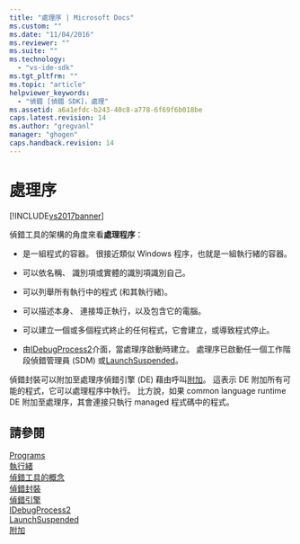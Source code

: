 ```yaml
---
title: "處理序 | Microsoft Docs"
ms.custom: ""
ms.date: "11/04/2016"
ms.reviewer: ""
ms.suite: ""
ms.technology: 
  - "vs-ide-sdk"
ms.tgt_pltfrm: ""
ms.topic: "article"
helpviewer_keywords: 
  - "偵錯 [偵錯 SDK]，處理"
ms.assetid: a6a1efdc-b243-40c8-a778-6f69f6b018be
caps.latest.revision: 14
ms.author: "gregvanl"
manager: "ghogen"
caps.handback.revision: 14
---
```

# 處理序
[!INCLUDE[vs2017banner](../../code-quality/includes/vs2017banner.md)]

偵錯工具的架構的角度來看**處理程序**：  
  
-   是一組程式的容器。  很接近類似 Windows 程序，也就是一組執行緒的容器。  
  
-   可以依名稱、 識別項或實體的識別項識別自己。  
  
-   可以列舉所有執行中的程式 \(和其執行緒\)。  
  
-   可以描述本身、 連接埠正執行，以及包含它的電腦。  
  
-   可以建立一個或多個程式終止的任何程式，它會建立，或導致程式停止。  
  
-   由[IDebugProcess2](../../extensibility/debugger/reference/idebugprocess2.md)介面，當處理序啟動時建立。  處理序已啟動任一個工作階段偵錯管理員 \(SDM\) 或[LaunchSuspended](../../extensibility/debugger/reference/idebugenginelaunch2-launchsuspended.md)。  
  
 偵錯封裝可以附加至處理序偵錯引擎 \(DE\) 藉由呼叫[附加](../../extensibility/debugger/reference/idebugprocess2-attach.md)。  這表示 DE 附加所有可能的程式，它可以處理程序中執行。  比方說，如果 common language runtime DE 附加至處理序，其會連接只執行 managed 程式碼中的程式。  
  
## 請參閱  
 [Programs](../../extensibility/debugger/programs.md)   
 [執行緒](../../extensibility/debugger/threads.md)   
 [偵錯工具的概念](../../extensibility/debugger/debugger-concepts.md)   
 [偵錯封裝](../../extensibility/debugger/debug-package.md)   
 [偵錯引擎](../../extensibility/debugger/debug-engine.md)   
 [IDebugProcess2](../../extensibility/debugger/reference/idebugprocess2.md)   
 [LaunchSuspended](../../extensibility/debugger/reference/idebugenginelaunch2-launchsuspended.md)   
 [附加](../../extensibility/debugger/reference/idebugprocess2-attach.md)